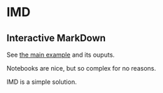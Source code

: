 # IMD
## Interactive MarkDown

See [the main example](./examples/fibonacci.imd) and its ouputs.

Notebooks are nice, but so complex for no reasons.

IMD is a simple solution.

